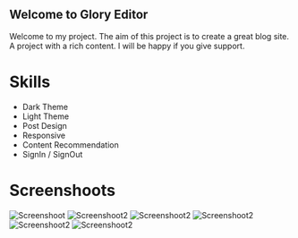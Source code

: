 ## Welcome to Glory Editor

Welcome to my project. The aim of this project is to create a great blog site. A project with a rich content. I will be happy if you give support.


# Skills
- Dark Theme
- Light Theme
- Post Design
- Responsive
- Content Recommendation
- SignIn / SignOut

# Screenshoots

![Screenshoot](https://github.com/yessGlory17/gloryblog/blob/main/images/l1.png)
![Screenshoot2](https://github.com/yessGlory17/gloryblog/blob/main/images/l2.png)
![Screenshoot2](https://github.com/yessGlory17/gloryblog/blob/main/images/d1.png)
![Screenshoot2](https://github.com/yessGlory17/gloryblog/blob/main/images/d2.png)
![Screenshoot2](https://github.com/yessGlory17/gloryblog/blob/main/images/w1.png)
![Screenshoot2](https://github.com/yessGlory17/gloryblog/blob/main/images/w2.png)
